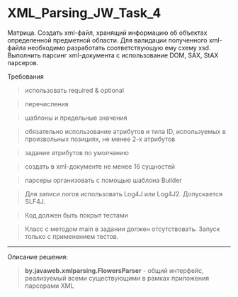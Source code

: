 # XML_Parsing_JW_Task_4

Матрица. 
Cоздать xml-файл, хранящий информацию об объектах определенной предметной области. Для валидации полученного xml-файла необходимо разработать соответствующую ему схему xsd. Выполнить парсинг xml-документа с использование DOM, SAX, StAX парсеров.


Требования
> использовать required & optional

> перечисления

> шаблоны и предельные значения

> обязательно использование атрибутов и типа ID, используемых в произвольных позициях, не менее 2-х атрибутов

> задание атрибутов по умолчанию

> создать в xml-документе не менее 16 сущностей

> парсеры организовать с помощью шаблона Builder

> Для записи логов использовать Log4J или Log4J2. Допускается SLF4J.

> Код должен быть покрыт тестами

> Класс с методом main в задании должен отсутствовать. Запуск только с применением тестов.

-----

Описание решения:

> **by.javaweb.xmlparsing.FlowersParser** - общий интерфейс, реализуемый всеми существующими в рамках приложения парсерами XML
